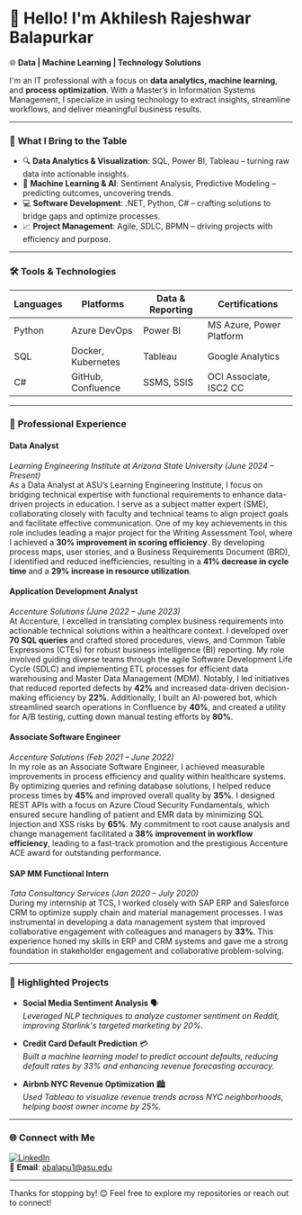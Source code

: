 # 👋 Hello! I'm Akhilesh Rajeshwar Balapurkar 

🌐 **Data | Machine Learning | Technology Solutions**

I'm an IT professional with a focus on **data analytics, machine learning**, and **process optimization**. With a Master’s in Information Systems Management, I specialize in using technology to extract insights, streamline workflows, and deliver meaningful business results.

---

### 🌟 **What I Bring to the Table**
- 🔍 **Data Analytics & Visualization**: SQL, Power BI, Tableau – turning raw data into actionable insights.
- 🤖 **Machine Learning & AI**: Sentiment Analysis, Predictive Modeling – predicting outcomes, uncovering trends.
- 💻 **Software Development**: .NET, Python, C# – crafting solutions to bridge gaps and optimize processes.
- 📈 **Project Management**: Agile, SDLC, BPMN – driving projects with efficiency and purpose.

---

### 🛠️ **Tools & Technologies**
| Languages    | Platforms                 | Data & Reporting         | Certifications                     |
|--------------|---------------------------|--------------------------|------------------------------------|
| Python       | Azure DevOps              | Power BI                 | MS Azure, Power Platform           |
| SQL          | Docker, Kubernetes        | Tableau                  | Google Analytics                   |
| C#           | GitHub, Confluence        | SSMS, SSIS               | OCI Associate, ISC2 CC             |

---

### 🌟 **Professional Experience**

#### **Data Analyst**  
*Learning Engineering Institute at Arizona State University (June 2024 – Present)*  
As a Data Analyst at ASU’s Learning Engineering Institute, I focus on bridging technical expertise with functional requirements to enhance data-driven projects in education. I serve as a subject matter expert (SME), collaborating closely with faculty and technical teams to align project goals and facilitate effective communication. One of my key achievements in this role includes leading a major project for the Writing Assessment Tool, where I achieved a **30% improvement in scoring efficiency**. By developing process maps, user stories, and a Business Requirements Document (BRD), I identified and reduced inefficiencies, resulting in a **41% decrease in cycle time** and a **29% increase in resource utilization**.

#### **Application Development Analyst**  
*Accenture Solutions (June 2022 – June 2023)*  
At Accenture, I excelled in translating complex business requirements into actionable technical solutions within a healthcare context. I developed over **70 SQL queries** and crafted stored procedures, views, and Common Table Expressions (CTEs) for robust business intelligence (BI) reporting. My role involved guiding diverse teams through the agile Software Development Life Cycle (SDLC) and implementing ETL processes for efficient data warehousing and Master Data Management (MDM). Notably, I led initiatives that reduced reported defects by **42%** and increased data-driven decision-making efficiency by **22%**. Additionally, I built an AI-powered bot, which streamlined search operations in Confluence by **40%**, and created a utility for A/B testing, cutting down manual testing efforts by **80%**.

#### **Associate Software Engineer**  
*Accenture Solutions (Feb 2021 – June 2022)*  
In my role as an Associate Software Engineer, I achieved measurable improvements in process efficiency and quality within healthcare systems. By optimizing queries and refining database solutions, I helped reduce process times by **45%** and improved overall quality by **35%**. I designed REST APIs with a focus on Azure Cloud Security Fundamentals, which ensured secure handling of patient and EMR data by minimizing SQL injection and XSS risks by **65%**. My commitment to root cause analysis and change management facilitated a **38% improvement in workflow efficiency**, leading to a fast-track promotion and the prestigious Accenture ACE award for outstanding performance.

#### **SAP MM Functional Intern**  
*Tata Consultancy Services (Jan 2020 – July 2020)*  
During my internship at TCS, I worked closely with SAP ERP and Salesforce CRM to optimize supply chain and material management processes. I was instrumental in developing a data management system that improved collaborative engagement with colleagues and managers by **33%**. This experience honed my skills in ERP and CRM systems and gave me a strong foundation in stakeholder engagement and collaborative problem-solving.

---

### 🚀 **Highlighted Projects**

- **Social Media Sentiment Analysis** 🗣️  
   *Leveraged NLP techniques to analyze customer sentiment on Reddit, improving Starlink's targeted marketing by 20%.*

- **Credit Card Default Prediction** 💳  
   *Built a machine learning model to predict account defaults, reducing default rates by 33% and enhancing revenue forecasting accuracy.*

- **Airbnb NYC Revenue Optimization** 🏙️  
   *Used Tableau to visualize revenue trends across NYC neighborhoods, helping boost owner income by 25%.*

---

### 🌐 **Connect with Me**

[![LinkedIn](https://img.shields.io/badge/LinkedIn-Akhilesh%20Balapurkar-blue)](https://www.linkedin.com/in/akhilesh-balapurkar)  
📧 **Email**: abalapu1@asu.edu  

---

Thanks for stopping by! 😊 Feel free to explore my repositories or reach out to connect!
